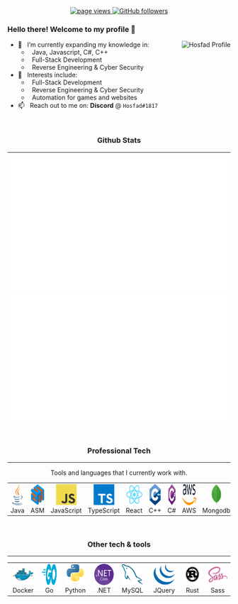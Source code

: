 <!-- Profile design inspired by https://github.com/Bonfire and https://github.com/MacroPower -->
<p align="center">
  <a href="https://github.com/Hosfad">
    <img src="https://komarev.com/ghpvc/?username=Hosfad&color=yellow" alt="page views" />
  </a>
  <a href="https://github.com/Hosfad?tab=followers">
    <img alt="GitHub followers" src="https://img.shields.io/github/followers/Hosfad?color=red&logo=github">
  </a>
</p>


### Hello there! Welcome to my profile 👋

<a href="https://github.com/Hosfad">
<img align="right" src="https://media.discordapp.net/attachments/871286058279637002/1020078509571457075/logoCircle.gif" alt="Hosfad Profile" />
</a>

- 🌱 &nbsp; I’m currently expanding my knowledge in:
  - &nbsp; Java, Javascript, C#, C++
  - &nbsp; Full-Stack Development
  - &nbsp; Reverse Engineering & Cyber Security
- 🧠 &nbsp; Interests include:
  - &nbsp; Full-Stack Development
  - &nbsp; Reverse Engineering & Cyber Security
  - &nbsp; Automation for games and websites
- 📫 &nbsp; Reach out to me on: **Discord** @ `Hosfad#1817`

<br>

### <p align="center" id="hosfad-stats">Github Stats</p>

---

<p align="center">
<a href="#Hosfad-stats">
<img src="https://raw.githubusercontent.com/Hosfad/github-stats-transparent/output/generated/overview.svg" alt="Hosfad Overview" />
</a>
<a href="#Hosfad-stats">
<img src="https://raw.githubusercontent.com/Hosfad/github-stats-transparent/output/generated/languages.svg" alt="Hosfad Languages" />
</a>
</p>

<br>

### <p align="center" id="hosfad-tech">Professional Tech</p>

---

<p align="center">Tools and languages that I currently work with.</p>

<table align="center">
  <tr>
   <td align="center" width="96">
      <a href="#hosfad-hobby-tech">
        <img src="./img/java-icon.svg" width="48" height="48" alt="Java" />
      </a>
      <br>Java
    </td>
       <td align="center" width="96">
      <a href="#hosfad-hobby-tech">
        <img src="./img/asm-logo.svg" width="48" height="48" alt="Java ObjectWeb ASM" />
      </a>
      <br>ASM
    </td>
   <td align="center" width="96">
      <a href="#hosfad-professional-tech">
        <img src="./img/javascript-original.svg" width="48" height="48" alt="JavaScript" />
      </a>
      <br>JavaScript
    </td>
        <td align="center" width="96">
      <a href="#hosfad-professional-tech">
        <img src="./img/typescript-original.svg" width="48" height="48" alt="TypeScript" />
      </a>
      <br>TypeScript
    </td>
        <td align="center" width="96">
      <a href="#hosfad-hobby-tech" >
        <img src="./img/react-original.svg" width="48" height="48" alt="React" />
      </a>
      <br>React
    </td>
      <td align="center" width="96">
      <a href="#hosfad-hobby-tech">
        <img src="./img/logo_Cplusplus.svg" width="48" height="48" alt="Cpp" />
      </a>
      <br>C++
    </td>
    <td align="center" width="96">
      <a href="#hosfad-professional-tech">
        <img src="./img/csharp-original.svg" width="48" height="48" alt="C#" />
      </a>
      <br>C#
    </td>
    <td align="center" width="96">
      <a href="#hosfad-professional-tech">
        <img src="./img/aws.png" width="48" height="48" alt="C#" />
      </a>
      <br>AWS
    </td>
      <td align="center" width="96">
      <a href="#hosfad-professional-tech">
        <img src="./img/Mongodb.png" width="48" height="48" alt="C#" />
      </a>
      <br>Mongodb
    </td>
  </tr>
</table>


<br>

### <p align="center" id="hosfad-hobby-tech">Other tech & tools</p>

---


<table align="center">
  <tr>
   <td align="center" width="96">
      <a href="#hosfad-hobby-tech">
        <img src="./img/docker-original.svg" width="48" height="48" alt="Java" />
      </a>
      <br>Docker
    </td>
       <td align="center" width="96">
      <a href="#hosfad-hobby-tech">
        <img src="./img/go-flat.svg" width="48" height="48" alt="Java ObjectWeb ASM" />
      </a>
      <br>Go
    </td>
   <td align="center" width="96">
      <a href="#hosfad-professional-tech">
        <img src="./img/python-original.svg" width="48" height="48" alt="JavaScript" />
      </a>
      <br>Python
    </td>
        <td align="center" width="96">
      <a href="#hosfad-professional-tech">
        <img src="./img/net-core-logo.png" width="48" height="48" alt="TypeScript" />
      </a>
      <br>.NET
    </td>
        <td align="center" width="96">
      <a href="#hosfad-hobby-tech" >
        <img src="./img/mysql-original.svg" width="48" height="48" alt="React" />
      </a>
      <br>MySQL
    </td>
      <td align="center" width="96">
      <a href="#hosfad-hobby-tech">
        <img src="./img/jquery-icon.svg" width="48" height="48" alt="Cpp" />
      </a>
      <br>JQuery
    </td>
    <td align="center" width="96">
      <a href="#hosfad-professional-tech">
        <img src="./img/rust-logo.svg" width="48" height="48" alt="C#" />
      </a>
      <br>Rust
    </td>
    <td align="center" width="96">
      <a href="#hosfad-professional-tech">
        <img src="./img/sass-original.svg" width="48" height="48" alt="C#" />
      </a>
      <br>Sass
    </td>
  </tr>
</table>
